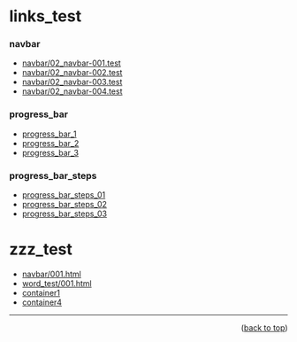 <a name="topage"></a>

# links_test 


### navbar
* [navbar/02_navbar-001.test](https://koskasmail.github.io/web/web/pages/navbar/02_navbar/001.test.html)
* [navbar/02_navbar-002.test](https://koskasmail.github.io/web/web/pages/navbar/02_navbar/002.test.html)
* [navbar/02_navbar-003.test](https://koskasmail.github.io/web/web/pages/navbar/02_navbar/003.test.html)
* [navbar/02_navbar-004.test](https://koskasmail.github.io/web/web/pages/navbar/02_navbar/004.test.html)

### progress_bar
* [progress_bar_1](https://koskasmail.github.io/web/web/pages/zzz_test/progressbar/progress_bar_1.html)
* [progress_bar_2](https://koskasmail.github.io/web/web/pages/zzz_test/progressbar/progress_bar_2.html)
* [progress_bar_3](https://koskasmail.github.io/web/web/pages/zzz_test/progressbar/progress_bar_3.html)

### progress_bar_steps  
* [progress_bar_steps_01](https://koskasmail.github.io/web/web/pages/zzz_test/progress_bar_steps/progress_bar_steps_01.html)
* [progress_bar_steps_02](https://koskasmail.github.io/web/web/pages/zzz_test/progress_bar_steps/progress_bar_steps_02.html)
* [progress_bar_steps_03](https://koskasmail.github.io/web/web/pages/zzz_test/progress_bar_steps/progress_bar_steps_03.html)


# zzz_test
* [navbar/001.html](https://koskasmail.github.io/web/web/pages/zzz_test/navbar/001.html)
* [word_test/001.html](https://koskasmail.github.io/web/web/pages/zzz_test/word_test/001.html)
* [container1](https://koskasmail.github.io/web/web/pages/zzz_test/containers/container1/)
* [container4](https://koskasmail.github.io/web/web/pages/zzz_test/containers/container4/)

-----

<p align="right">(<a href="#topage">back to top</a>)</p>
<br/>
<br/>
